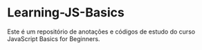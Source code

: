 # Learning-JS-Basics
Este é um repositório de anotações e códigos de estudo do curso JavaScript Basics for Beginners.
